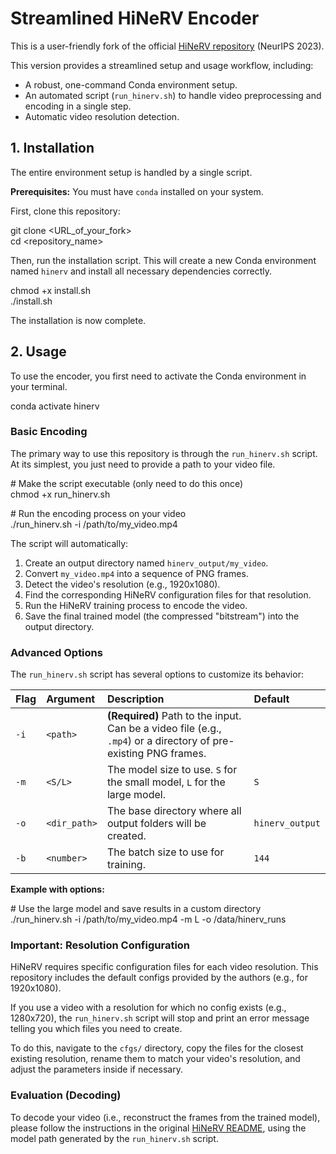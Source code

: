 # **Streamlined HiNeRV Encoder**

This is a user-friendly fork of the official [HiNeRV repository](https://github.com/hmkx/HiNeRV) (NeurIPS 2023).

This version provides a streamlined setup and usage workflow, including:

* A robust, one-command Conda environment setup.  
* An automated script (`run_hinerv.sh`) to handle video preprocessing and encoding in a single step.  
* Automatic video resolution detection.

## **1\. Installation**

The entire environment setup is handled by a single script.

**Prerequisites:** You must have `conda` installed on your system.

First, clone this repository:

git clone \<URL\_of\_your\_fork\>  
cd \<repository\_name\>

Then, run the installation script. This will create a new Conda environment named `hinerv` and install all necessary dependencies correctly.

chmod \+x install.sh  
./install.sh

The installation is now complete.

## **2\. Usage**

To use the encoder, you first need to activate the Conda environment in your terminal.

conda activate hinerv

### **Basic Encoding**

The primary way to use this repository is through the `run_hinerv.sh` script. At its simplest, you just need to provide a path to your video file.

\# Make the script executable (only need to do this once)  
chmod \+x run\_hinerv.sh

\# Run the encoding process on your video  
./run\_hinerv.sh \-i /path/to/my\_video.mp4

The script will automatically:

1. Create an output directory named `hinerv_output/my_video`.  
2. Convert `my_video.mp4` into a sequence of PNG frames.  
3. Detect the video's resolution (e.g., 1920x1080).  
4. Find the corresponding HiNeRV configuration files for that resolution.  
5. Run the HiNeRV training process to encode the video.  
6. Save the final trained model (the compressed "bitstream") into the output directory.

### **Advanced Options**

The `run_hinerv.sh` script has several options to customize its behavior:

| Flag | Argument | Description | Default |
| :---- | :---- | :---- | :---- |
| `-i` | `<path>` | **(Required)** Path to the input. Can be a video file (e.g., `.mp4`) or a directory of pre-existing PNG frames. |  |
| `-m` | `<S/L>` | The model size to use. `S` for the small model, `L` for the large model. | `S` |
| `-o` | `<dir_path>` | The base directory where all output folders will be created. | `hinerv_output` |
| `-b` | `<number>` | The batch size to use for training. | `144` |

**Example with options:**

\# Use the large model and save results in a custom directory  
./run\_hinerv.sh \-i /path/to/my\_video.mp4 \-m L \-o /data/hinerv\_runs

### **Important: Resolution Configuration**

HiNeRV requires specific configuration files for each video resolution. This repository includes the default configs provided by the authors (e.g., for 1920x1080).

If you use a video with a resolution for which no config exists (e.g., 1280x720), the `run_hinerv.sh` script will stop and print an error message telling you which files you need to create.

To do this, navigate to the `cfgs/` directory, copy the files for the closest existing resolution, rename them to match your video's resolution, and adjust the parameters inside if necessary.

### **Evaluation (Decoding)**

To decode your video (i.e., reconstruct the frames from the trained model), please follow the instructions in the original [HiNeRV README](https://www.google.com/search?q=https://github.com/hmkx/HiNeRV/blob/main/README.md%23evaluation), using the model path generated by the `run_hinerv.sh` script.

